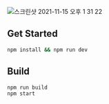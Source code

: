 ![스크린샷 2021-11-15 오후 1 31 22](https://user-images.githubusercontent.com/62585204/141723297-3d6f40b2-f29c-43f1-b5a5-520a54259740.png)

## Get Started
```bash
npm install && npm run dev
```

## Build
```bash
npm run build
npm start
```
